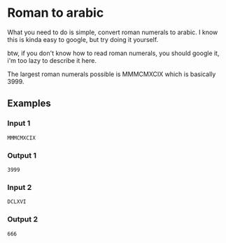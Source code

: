 # Roman to arabic
What you need to do is simple, convert roman numerals to arabic.
I know this is kinda easy to google, but try doing it yourself.

btw, if you don't know how to read roman numerals, you should google it, i'm too lazy to describe it here.

The largest roman numerals possible is MMMCMXCIX
which is basically 3999.

## Examples
### Input 1
```
MMMCMXCIX
```
### Output 1
```
3999
```
### Input 2
```
DCLXVI
```
### Output 2
```
666
```
